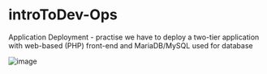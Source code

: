 # introToDev-Ops

Application Deployment - practise
we have to deploy a two-tier application with web-based (PHP) front-end and MariaDB/MySQL used for database 

![image](https://user-images.githubusercontent.com/83031663/152880847-f0bddbaf-b43a-4582-895e-cf875591101c.png)
